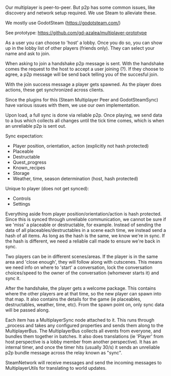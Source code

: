 Our multiplayer is peer-to-peer. But p2p has some common issues, like discovery and network setup required. We use Steam to alleviate these.

We mostly use GodotSteam (https://godotsteam.com/)

See prototype: https://github.com/gd-azalea/multiplayer-prototype

As a user you can choose to 'host' a lobby. Once you do so, you can show up in the lobby list of other players (friends only). They can select your name and ask to join.

When asking to join a handshake p2p message is sent. With the handshake comes the request to the host to accept a user joining (?). If they choose to agree, a p2p message will be send back telling you of the succesful join.

With the join success message a player gets spawned. As the player does actions, these get synchronized across clients.

Since the plugins for this (Steam Multiplayer Peer and GodotSteamSync) have various issues with them, we use our own implementation.

Upon load, a full sync is done via reliable p2p. Once playing, we send data to a bus which collects all changes until the tick time comes, which is when an unreliable p2p is sent out.

Sync expectation:
- Player position, orientation, action (explicitly not hash protected)
- Placeable
- Destructable
- Quest_progress
- Known_recipes
- Storage
- Weather, time, season determination (host, hash protected)

Unique to player (does not get synced):
- Controls
- Settings

Everything aside from player position/orientation/action is hash protected. Since this is synced through unreliable communication, we cannot be sure if we 'miss' a placeable or destructable, for example. Instead of sending the data of all placeables/destructables in a scene each time, we instead send a hash of all items. As long as the hash is the same, we know we're in sync. If the hash is different, we need a reliable call made to ensure we're back in sync.

Two players can be in different scenes/areas. If the player is in the same area and 'close enough', they will follow along with cutscenes.
This means we need info on where to 'start' a conversation, lock the conversation choices/speed to the owner of the conversation (whomever starts it) and sync it.

After the handshake, the player gets a welcome package. This contains where the other players are at that time, so the new player can spawn into that map. It also contains the details for the game (ie placeables, destructables, weather, time, etc). From the spawn point on, only sync data will be passed along.


Each item has a MultiplayerSync node attached to it. This runs through _process and takes any configured properties and sends them along to the MultiplayerBus.
The MultiplayerBus collects all events from everyone, and bundles them together in batches. It also does translations (ie 'Player' from host perspective is a lobby member from another perspective). It has an internal timer, and once the timer hits (usually 30/s) it sends an unreliable p2p bundle message across the relay known as "sync".

SteamNetwork will receive messages and send the incoming messages to MultiplayerUtils for translating to world updates.
